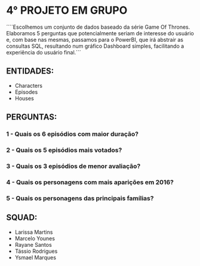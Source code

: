 # 4° PROJETO EM GRUPO

´´´´Escolhemos um conjunto de dados baseado da série Game Of Thrones. Elaboramos 5 perguntas que potencialmente seriam de interesse do usuário e, com base nas mesmas, passamos para o PowerBI, que irá abstrair as consultas SQL, resultando num gráfico Dashboard simples, facilitando a experiência do usuário final.´´´

## ENTIDADES:

- Characters
- Episodes
- Houses 

## PERGUNTAS:

### 1 - Quais os 6 episódios com maior duração?

### 2 - Quais os 5 episódios mais votados?

### 3 - Quais os 3 episódios de menor avaliação?

### 4 - Quais os personagens com mais aparições em 2016?

### 5 - Quais os personagens das principais famílias?


## SQUAD:
- Larissa Martins
- Marcelo Younes
- Rayane Santos
- Tássio Rodrigues
- Ysmael Marques
